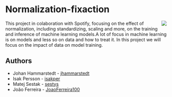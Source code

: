 # Normalization-fixaction
<img src ="https://miro.medium.com/max/271/0*d5_CPfpuJ2uIjIk3" align= "right">
This project in colaboration with Spotify, focusing on the effect of normalization, including standardizing, scaling and more, on the training and inference of machine learning models.A lot of focus in machine learning is on models and less so on data and how to treat it. In this project we will focus on the impact of data on model training.



## Authors
* Johan Hammarstedt - [jhammarstedt](https://github.com/jhammarstedt)
* Isak Persson - [isakper](https://github.com/isakper)
* Matej Sestak - [sestys](https://github.com/sestys)
* João Ferreira - [JoaoFerreira100](https://github.com/JoaoFerreira100)
